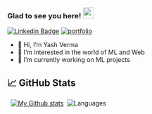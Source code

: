 ### Glad to see you here! <img src="https://media.giphy.com/media/hvRJCLFzcasrR4ia7z/giphy.gif" width="25px">
[![Linkedin Badge](https://img.shields.io/badge/linkedin-%231DA1F2.svg?&style=for-the-badge&logo=linkedin&logoColor=white)](https://www.linkedin.com/in/yash-verma7/)
[![portfolio](https://img.shields.io/badge/Portfolio-007AFF?style=for-the-badge&logo=Google-chrome&logoColor=white)](https://sites.google.com/d/1x2eR5jW_YTu7FLIUrXuaJdv8mkCQ3Xas/p/1_DEbkVviXgQKx8HQr4nPlgV5mXosyEeQ/edit?pli=1/)


- 👋 Hi, I’m Yash Verma
- 👀 I’m interested in the world of ML and Web
- 🌱 I’m currently working on ML projects

 ## &#x1f4c8; GitHub Stats
 

<span> &nbsp;</span>
[![My Github stats](https://github-readme-stats.vercel.app/api?username=vsazzy&show_icons=true&line_height=27&count_private=true&title_color=ffffff&text_color=c9cacc&icon_color=4AB097&bg_color=1A2B34)](https://github.com/vsazzy/github-readme-stats)<span>&nbsp; </span>
![Languages](https://github-readme-stats.vercel.app/api/top-langs/?username=vsazzy&show_icons=true&&title_color=ffffff&text_color=c9cacc&icon_color=4AB097&bg_color=1A2B34&hide=["contribs","prs"]&cache_seconds=86400)


<!---
vsazzy/vsazzy is a ✨ special ✨ repository because its `README.md` (this file) appears on your GitHub profile.
You can click the Preview link to take a look at your changes.
--->
